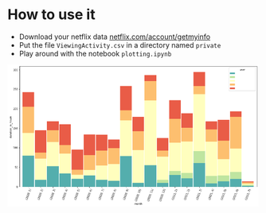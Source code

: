 # How to use it

* Download your netflix data [netflix.com/account/getmyinfo](https://www.netflix.com/account/getmyinfo)
* Put the file `ViewingActivity.csv` in a directory named `private`
* Play around with the notebook `plotting.ipynb`

![Stacked barplot of watch times in 2020](example.png)